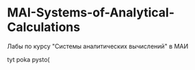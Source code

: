 # MAI-Systems-of-Analytical-Calculations
Лабы по курсу "Системы аналитических вычислений" в МАИ

tyt poka pysto(
